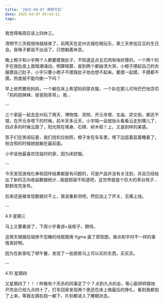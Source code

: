 ```yaml
---
title: '2025-04-07 清明节后'
date: 2025-04-07 09:43:11
tags:
---
```


我觉得每周应该上四休三。

清明节三天假很快就结束了，前两天在定州古城吃喝玩乐，第三天参加豆豆的生日会。我嗓子都说不出话了，只想躺着休息。

晚上橙子和小宇两个人都要摸我肚子，不知道这点五花肉有啥好摸的，一个两个的手在我肚皮上面暗潮涌动，明算暗算，直到两个都崩溃大哭，小橙子撩起自己的衣服摸自己肚子，小宇只要小橙子不摸我肚子他也想不起来。要摸一起摸，不摸都不摸。热度就不能均衡一下吗？

早上依然要抢妈妈，一个躺在床上希望妈妈穿衣服，一个趴在那儿可怜巴巴地念叨「妈妈抱妹妹，爸爸抱哥哥」，我...

--

三个家庭一起去定州玩了两天，博物馆、贡院、开元寺塔、文庙、崇文街，都还不错，在开元寺塔下的时候，前半天多云天，小宇隔一会就抬头看看云走到哪儿了，四点多的时候云跑了，阳光照在塔身、石碑、树木枝丫上，又是别样的美感。

孩子们在笑闹玩耍，我们找机位拍照，橙子坐在车车里，塔下边逛着逛着睡着了，拍合照的时候她就躺在最前面。

小宇说他最喜欢住临时的家，因为床舒服。

--

今天发现游戏化审核回传结果都是有问题的，可是产品并没有关注到，并且已经给出了新的正向收益数据统计...我就假装不知道吧，这世界就是个巨大的草台班子...默默改完发布。

后来还是被发现数据对不上，我说重新测吧，然后加上了开关，无痛上线。

--

4.9 星期三

马上又要春游了，下周小宇春游+装柜子，期待。

这两天根据后端惨不忍睹的线框图用 figma 画了原型图，做点和平时不一样的事情真好啊。

因为在新家吃了顿午餐，发现了一些厨房马上可以买的东西，买买买。

--

 4.10 星期四

又星期四了！！！昨晚有个天杀的同事定了个 7 点到九点的会，等心脏砰砰跳地开完会已经九点四十了，打车回家发现两个崽还在床上做最后的挣扎，看到我都抱了上来，等我左拥右抱一躺下，片刻都进入了睡眠状态。




